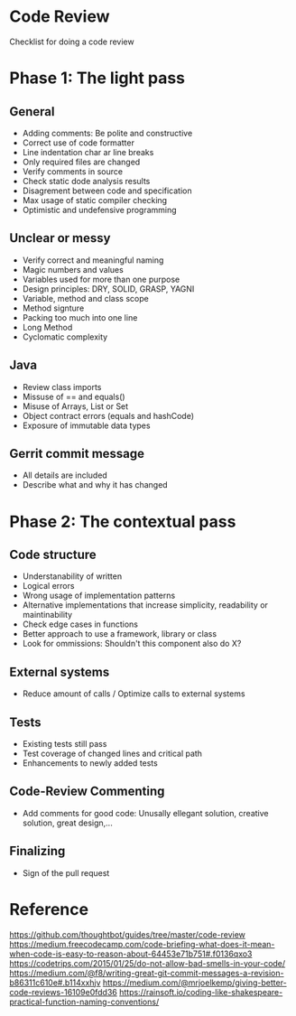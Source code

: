 # Code Review
Checklist for doing a code review

# Phase 1: The light pass
## General
- Adding comments: Be polite and constructive
- Correct use of code formatter
- Line indentation char ar line breaks
- Only required files are changed
- Verify comments in source
- Check static dode analysis results
- Disagrement between code and specification
- Max usage of static compiler checking
- Optimistic and undefensive programming

## Unclear or messy
- Verify correct and meaningful naming
- Magic numbers and values
- Variables used for more than one purpose
- Design principles: DRY, SOLID, GRASP, YAGNI
- Variable, method and class scope
- Method signture
- Packing too much into one line
- Long Method
- Cyclomatic complexity

## Java
- Review class imports
- Missuse of == and equals()
- Misuse of Arrays, List or Set
- Object contract errors (equals and hashCode)
- Exposure of immutable data types

## Gerrit commit message
- All details are included
- Describe what and why it has changed

# Phase 2: The contextual pass
## Code structure
- Understanability of written
- Logical errors
- Wrong usage of implementation patterns
- Alternative implementations that increase simplicity, readability or maintinability
- Check edge cases in functions
- Better approach to use a framework, library or class
- Look for ommissions: Shouldn't this component also do X?

## External systems
- Reduce amount of calls / Optimize calls to external systems

## Tests
- Existing tests still pass
- Test coverage of changed lines and critical path
- Enhancements to newly added tests

## Code-Review Commenting
- Add comments for good code: Unusally ellegant solution, creative solution, great design,...

## Finalizing
- Sign of the pull request

# Reference
https://github.com/thoughtbot/guides/tree/master/code-review
https://medium.freecodecamp.com/code-briefing-what-does-it-mean-when-code-is-easy-to-reason-about-64453e71b751#.f0136qxo3
https://codetrips.com/2015/01/25/do-not-allow-bad-smells-in-your-code/
https://medium.com/@f8/writing-great-git-commit-messages-a-revision-b86311c610e#.b114xxhjv
https://medium.com/@mrjoelkemp/giving-better-code-reviews-16109e0fdd36
https://rainsoft.io/coding-like-shakespeare-practical-function-naming-conventions/
